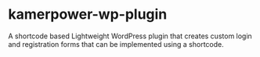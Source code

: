 # kamerpower-wp-plugin
A shortcode based Lightweight WordPress plugin that creates custom login and registration forms that can be implemented using a shortcode.
